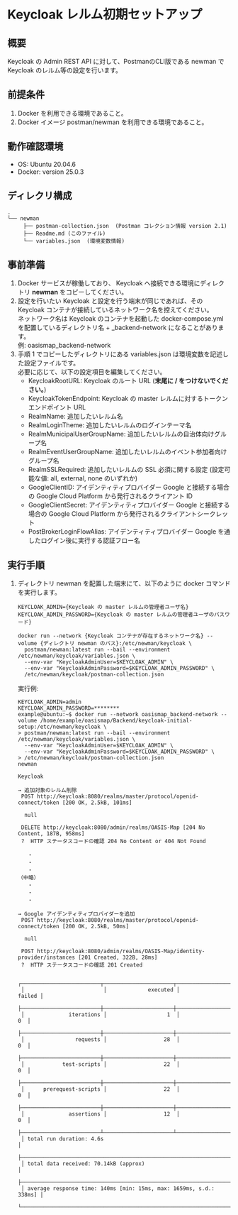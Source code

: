 # Keycloak レルム初期セットアップ

## 概要
Keycloak の Admin REST API に対して、PostmanのCLI版である newman で Keycloak のレルム等の設定を行います。

## 前提条件
1. Docker を利用できる環境であること。
1. Docker イメージ postman/newman を利用できる環境であること。

## 動作確認環境
- OS: Ubuntu 20.04.6
- Docker: version 25.0.3

## ディレクリ構成
```
.
└── newman
     ├── postman-collection.json  (Postman コレクション情報 version 2.1)
     ├── Readme.md (このファイル)
     └── variables.json  (環境変数情報)
```

## 事前準備
1. Docker サービスが稼働しており、 Keycloak へ接続できる環境にディレクトリ **newman** をコピーしてください。
1. 設定を行いたい Keycloak と設定を行う端末が同じであれば、その Keycloak コンテナが接続しているネットワーク名を控えてください。  
   ネットワーク名は Keycloak のコンテナを起動した docker-compose.yml を配置しているディレクトリ名 + _backend-network になることがあります。  
   例: oasismap_backend-network
1. 手順 1 でコピーしたディレクトリにある variables.json は環境変数を記述した設定ファイルです。  
   必要に応じて、以下の設定項目を編集してください。
   - KeycloakRootURL: Keycloak のルート URL (**末尾に / をつけないでください。**)
   - KeycloakTokenEndpoint: Keycloak の master レルムに対するトークンエンドポイント URL
   - RealmName: 追加したいレルム名
   - RealmLoginTheme: 追加したいレルムのログインテーマ名
   - RealmMunicipalUserGroupName: 追加したいレルムの自治体向けグループ名
   - RealmEventUserGroupName: 追加したいレルムのイベント参加者向けグループ名
   - RealmSSLRequired: 追加したいレルムの SSL 必須に関する設定 (設定可能な値: all, external, none のいずれか)
   - GoogleClientID: アイデンティティプロバイダー Google と接続する場合の Google Cloud Platform から発行されるクライアント ID
   - GoogleClientSecret: アイデンティティプロバイダー Google と接続する場合の Google Cloud Platform から発行されるクライアントシークレット
   - PostBrokerLoginFlowAlias: アイデンティティプロバイダー Google を通したログイン後に実行する認証フロー名

## 実行手順
1. ディレクトリ newman を配置した端末にて、以下のように docker コマンドを実行します。  

   ```
   KEYCLOAK_ADMIN={Keycloak の master レルムの管理者ユーザ名}
   KEYCLOAK_ADMIN_PASSWORD={Keycloak の master レルムの管理者ユーザのパスワード}

   docker run --network {Keycloak コンテナが存在するネットワーク名} --volume {ディレクトリ newman のパス}:/etc/newman/keycloak \
     postman/newman:latest run --bail --environment /etc/newman/keycloak/variables.json \
     --env-var "KeycloakAdminUser=$KEYCLOAK_ADMIN" \
     --env-var "KeycloakAdminPassword=$KEYCLOAK_ADMIN_PASSWORD" \
     /etc/newman/keycloak/postman-collection.json
   ```

   実行例:
   ```
   KEYCLOAK_ADMIN=admin
   KEYCLOAK_ADMIN_PASSWORD=********
   example@ubuntu:~$ docker run --network oasismap_backend-network --volume /home/example/oasismap/Backend/keycloak-initial-setup:/etc/newman/keycloak \
   > postman/newman:latest run --bail --environment /etc/newman/keycloak/variables.json \
     --env-var "KeycloakAdminUser=$KEYCLOAK_ADMIN" \
     --env-var "KeycloakAdminPassword=$KEYCLOAK_ADMIN_PASSWORD" \
   > /etc/newman/keycloak/postman-collection.json
   newman

   Keycloak

   → 追加対象のレルム削除
    POST http://keycloak:8080/realms/master/protocol/openid-connect/token [200 OK, 2.5kB, 101ms]

     null

    DELETE http://keycloak:8080/admin/realms/OASIS-Map [204 No Content, 187B, 958ms]
    ?  HTTP ステータスコードの確認 204 No Content or 404 Not Found

      ・
      ・
      ・
   （中略）
      ・
      ・
      ・

   → Google アイデンティティプロバイダーを追加
    POST http://keycloak:8080/realms/master/protocol/openid-connect/token [200 OK, 2.5kB, 50ms]

     null

    POST http://keycloak:8080/admin/realms/OASIS-Map/identity-provider/instances [201 Created, 322B, 28ms]
    ?  HTTP ステータスコードの確認 201 Created

    ┌─────────────────────────┬──────────────────────┬───────────────────┐
    │                         │             executed │            failed │
    ├─────────────────────────┼──────────────────────┼───────────────────┤
    │              iterations │                   1  │                0  │
    ├─────────────────────────┼──────────────────────┼───────────────────┤
    │                requests │                  28  │                0  │
    ├─────────────────────────┼──────────────────────┼───────────────────┤
    │            test-scripts │                  22  │                0  │
    ├─────────────────────────┼──────────────────────┼───────────────────┤
    │      prerequest-scripts │                  22  │                0  │
    ├─────────────────────────┼──────────────────────┼───────────────────┤
    │              assertions │                  12  │                0  │
    ├─────────────────────────┴──────────────────────┴───────────────────┤
    │ total run duration: 4.6s                                           │
    ├────────────────────────────────────────────────────────────────────┤
    │ total data received: 70.14kB (approx)                              │
    ├────────────────────────────────────────────────────────────────────┤
    │ average response time: 140ms [min: 15ms, max: 1659ms, s.d.: 338ms] │
    └────────────────────────────────────────────────────────────────────┘
    ```
